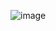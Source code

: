 ![image](https://user-images.githubusercontent.com/61776990/150108110-e5666eff-5eb7-4f43-9a77-4a30e4df7df3.png)
